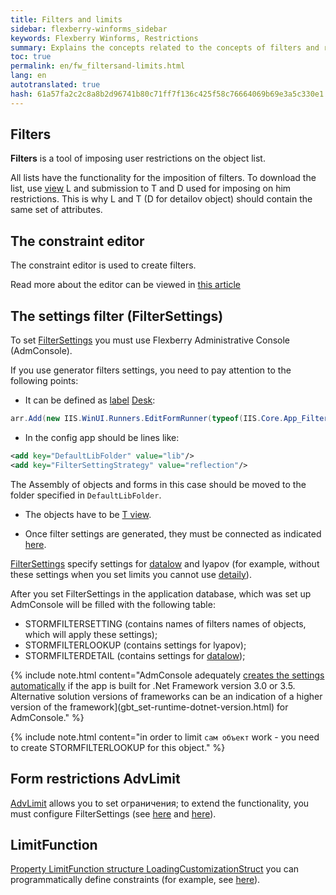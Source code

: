 ```yaml
---
title: Filters and limits
sidebar: flexberry-winforms_sidebar
keywords: Flexberry Winforms, Restrictions
summary: Explains the concepts related to the concepts of filters and restrictions
toc: true
permalink: en/fw_filtersand-limits.html
lang: en
autotranslated: true
hash: 61a57fa2c2c8a8b2d96741b80c71ff7f136c425f58c76664069b69e3a5c330e1
---
```


## Filters

__Filters__ is a tool of imposing user restrictions on the object list.

All lists have the functionality for the imposition of filters. To download the list, use [view](fd_view-types.html) L and submission to T and D used for imposing on him restrictions. This is why L and T (D for detailov object) should contain the same set of attributes.

## The constraint editor

The constraint editor is used to create filters.

Read more about the editor can be viewed in [this article](fw_limit-editor-simple-view.html)

## The settings filter (FilterSettings)

To set [FilterSettings](fw_filter-settings.html) you must use Flexberry Administrative Console (AdmConsole).

If you use generator filters settings, you need to pay attention to the following points:

* It can be defined as [label](ffw_desktop-operations.html) [Desk](fw_app-desktop.html):

```csharp
arr.Add(new IIS.WinUI.Runners.EditFormRunner(typeof(IIS.Core.App_FilterSettingsGeneratorE), Administration, "Generator filters settings", "", new IIS.Core.App_FilterSettingsGenerator(), typeof(IIS.Core.App_FilterSettingsGenerator), false));
```

* In the config app should be lines like:

```xml
<add key="DefaultLibFolder" value="lib"/>
<add key="FilterSettingStrategy" value="reflection"/>
```

The Assembly of objects and forms in this case should be moved to the folder specified in `DefaultLibFolder`.

* The objects have to be [T view](fd_t-view.html).

* Once filter settings are generated, they must be connected as indicated [here](fw_filter-settings.html).


[FilterSettings](fw_filter-settings.html) specify settings for [datalow](fd_key-concepts.html) and lyapov (for example, without these settings when you set limits you cannot use [detaily](fd_key-concepts.html)).


After you set FilterSettings in the application database, which was set up AdmConsole will be filled with the following table:
* STORMFILTERSETTING (contains names of filters names of objects, which will apply these settings);
* STORMFILTERLOOKUP (contains settings for lyapov);
* STORMFILTERDETAIL (contains settings for [datalow](fd_key-concepts.html));

{% include note.html content="AdmConsole adequately [creates the settings automatically](fw_filter-settings.html) if the app is built for .Net Framework version 3.0 or 3.5. Alternative solution versions of frameworks can be an indication of a higher version of the framework](gbt_set-runtime-dotnet-version.html) for AdmConsole." %}

{% include note.html content="in order to limit `сам объект` work - you need to create STORMFILTERLOOKUP for this object." %}

## Form restrictions AdvLimit
[AdvLimit](fw_limitation-editform.html) allows you to set ограничения; to extend the functionality, you must configure FilterSettings (see [here](fw_filter-settings.html) and [here](fw_filter-example.html)).

## LimitFunction
[Property LimitFunction structure LoadingCustomizationStruct](fo_loading-customization-struct.html) you can programmatically define constraints (for example, see [here](fw_filtersettings-for-use-in-lists.html)).


